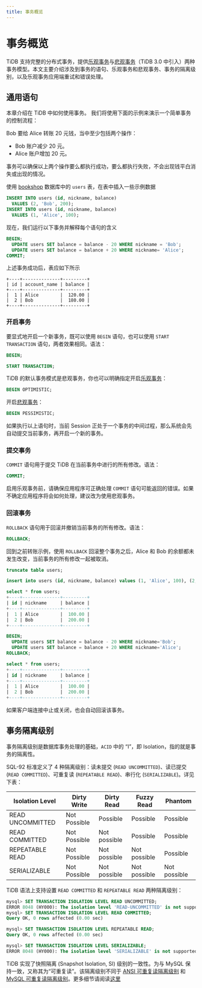 ```yaml
---
title: 事务概览
---
```


# 事务概览

TiDB 支持完整的分布式事务，提供[乐观事务](https://docs.pingcap.com/zh/tidb/stable/optimistic-transaction)与[悲观事务](https://docs.pingcap.com/zh/tidb/stable/pessimistic-transaction)（TiDB 3.0 中引入）两种事务模型。本文主要介绍涉及到事务的语句、乐观事务和悲观事务、事务的隔离级别，以及乐观事务应用端重试和错误处理。

## 通用语句

本章介绍在 TiDB 中如何使用事务。 我们将使用下面的示例来演示一个简单事务的控制流程：

Bob 要给 Alice 转账 20 元钱，当中至少包括两个操作：

- Bob 账户减少 20 元。
- Alice 账户增加 20 元。

事务可以确保以上两个操作要么都执行成功，要么都执行失败，不会出现钱平白消失或出现的情况。

使用 [bookshop](/develop/bookshop-schema-design.md) 数据库中的 `users` 表，在表中插入一些示例数据

```sql
INSERT INTO users (id, nickname, balance)
  VALUES (2, 'Bob', 200);
INSERT INTO users (id, nickname, balance)
  VALUES (1, 'Alice', 100);
```

现在，我们运行以下事务并解释每个语句的含义

```sql
BEGIN;
  UPDATE users SET balance = balance - 20 WHERE nickname = 'Bob';
  UPDATE users SET balance = balance + 20 WHERE nickname= 'Alice';
COMMIT;
```

上述事务成功后，表应如下所示

```
+----+--------------+---------+
| id | account_name | balance |
+----+--------------+---------+
|  1 | Alice        |  120.00 |
|  2 | Bob          |  180.00 |
+----+--------------+---------+

```

### 开启事务

要显式地开启一个新事务，既可以使用 `BEGIN` 语句，也可以使用 `START TRANSACTION` 语句，两者效果相同。语法：

```sql
BEGIN;
```

```sql
START TRANSACTION;
```

TiDB 的默认事务模式是悲观事务，你也可以明确指定开启[乐观事务](/develop/optimistic-and-pessimistic-transaction.md)：

```sql
BEGIN OPTIMISTIC;
```

开启[悲观事务](/develop/optimistic-and-pessimistic-transaction.md)：

```sql
BEGIN PESSIMISTIC;
```

如果执行以上语句时，当前 Session 正处于一个事务的中间过程，那么系统会先自动提交当前事务，再开启一个新的事务。

### 提交事务

`COMMIT` 语句用于提交 TiDB 在当前事务中进行的所有修改。语法：

```sql
COMMIT;
```

启用乐观事务前，请确保应用程序可正确处理 `COMMIT` 语句可能返回的错误。如果不确定应用程序将会如何处理，建议改为使用悲观事务。

### 回滚事务

`ROLLBACK` 语句用于回滚并撤销当前事务的所有修改。语法：

```sql
ROLLBACK;
```

回到之前转账示例，使用 `ROLLBACK` 回滚整个事务之后，Alice 和 Bob 的余额都未发生改变，当前事务的所有修改一起被取消。

```sql
truncate table users;

insert into users (id, nickname, balance) values (1, 'Alice', 100), (2, 'Bob', 200);

select * from users;
+----+--------------+---------+
| id | nickname     | balance |
+----+--------------+---------+
|  1 | Alice        |  100.00 |
|  2 | Bob          |  200.00 |
+----+--------------+---------+

BEGIN;
  UPDATE users SET balance = balance - 20 WHERE nickname='Bob';
  UPDATE users SET balance = balance + 20 WHERE nickname='Alice';
ROLLBACK;

select * from users;
+----+--------------+---------+
| id | nickname     | balance |
+----+--------------+---------+
|  1 | Alice        |  100.00 |
|  2 | Bob          |  200.00 |
+----+--------------+---------+
```

如果客户端连接中止或关闭，也会自动回滚该事务。

## 事务隔离级别

事务隔离级别是数据库事务处理的基础，`ACID` 中的 “I”，即 Isolation，指的就是事务的隔离性。

SQL-92 标准定义了 4 种隔离级别：读未提交 (`READ UNCOMMITTED`)、读已提交 (`READ COMMITTED`)、可重复读 (`REPEATABLE READ`)、串行化 (`SERIALIZABLE`)。详见下表：

| Isolation Level  | Dirty Write  | Dirty Read   | Fuzzy Read   | Phantom      |
| ---------------- | ------------ | ------------ | ------------ | ------------ |
| READ UNCOMMITTED | Not Possible | Possible     | Possible     | Possible     |
| READ COMMITTED   | Not Possible | Not possible | Possible     | Possible     |
| REPEATABLE READ  | Not Possible | Not possible | Not possible | Possible     |
| SERIALIZABLE     | Not Possible | Not possible | Not possible | Not possible |

TiDB 语法上支持设置 `READ COMMITTED` 和 `REPEATABLE READ` 两种隔离级别：

```sql
mysql> SET TRANSACTION ISOLATION LEVEL READ UNCOMMITTED;
ERROR 8048 (HY000): The isolation level 'READ-UNCOMMITTED' is not supported. Set tidb_skip_isolation_level_check=1 to skip this error
mysql> SET TRANSACTION ISOLATION LEVEL READ COMMITTED;
Query OK, 0 rows affected (0.00 sec)

mysql> SET TRANSACTION ISOLATION LEVEL REPEATABLE READ;
Query OK, 0 rows affected (0.00 sec)

mysql> SET TRANSACTION ISOLATION LEVEL SERIALIZABLE;
ERROR 8048 (HY000): The isolation level 'SERIALIZABLE' is not supported. Set tidb_skip_isolation_level_check=1 to skip this error
```

TiDB 实现了快照隔离 (Snapshot Isolation, SI) 级别的一致性。为与 MySQL 保持一致，又称其为“可重复读”。该隔离级别不同于 [ANSI 可重复读隔离级别](https://docs.pingcap.com/zh/tidb/stable/transaction-isolation-levels#与-ansi-可重复读隔离级别的区别) 和 [MySQL 可重复读隔离级别](https://docs.pingcap.com/zh/tidb/stable/transaction-isolation-levels#与-mysql-可重复读隔离级别的区别)。更多细节请阅读[这里](https://docs.pingcap.com/zh/tidb/stable/transaction-isolation-levels)
